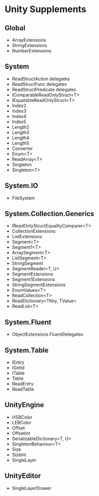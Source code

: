 # Unity Supplements

## Global

- ArrayExtensions
- StringExtensions
- NumberExtensions

## System

- ReadStructAction delegates
- ReadStructFunc delegates
- ReadStructPredicate delegates
- IComparableReadOnlyStruct\<T>
- IEquatableReadOnlyStruct\<T>
- Index2
- Index3
- Index4
- Index5
- Length2
- Length3
- Length4
- Length5
- Converter
- Enum\<T>
- ReadArray\<T>
- Singleton
- Singleton\<T>

## System.IO

- FileSystem

## System.Collection.Generics

- IReadOnlyStructEqualityComparer\<T>
- CollectionExtensions
- ListExtensions
- Segment\<T>
- Segment1\<T>
- ArraySegment\<T>
- ListSegment\<T>
- StringSegment
- SegmentReader\<T, U>
- SegmentExtensions
- Segment1Extensions
- StringSegmentExtensions
- EnumValues\<T>
- ReadCollection\<T>
- ReadDictionary\<TKey, TValue>
- ReadList\<T>

## System.Fluent

- ObjectExtensions.FluentDelegates

## System.Table
- IEntry
- IGetId
- ITable
- Table
- ReadEntry
- ReadTable

## UnityEngine

- HSBColor
- LEBColor
- Offset
- OffsetInt
- SerializableDictionary\<T, U>
- SingletonBehaviour\<T>
- Size
- SizeInt
- SingleLayer

## UnityEditor
- SingleLayerDrawer
